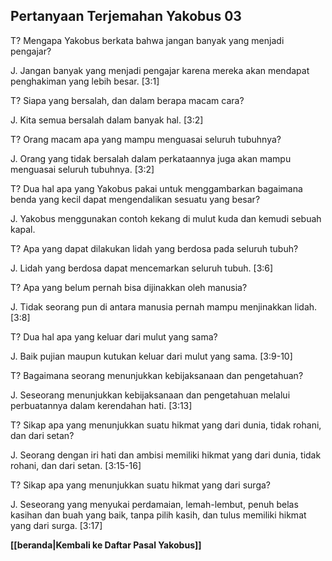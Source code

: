 ﻿## Pertanyaan Terjemahan Yakobus 03 ##

T? Mengapa Yakobus berkata bahwa jangan banyak yang menjadi pengajar?

J. Jangan banyak yang menjadi pengajar karena mereka akan mendapat penghakiman yang lebih besar. [3:1]

T? Siapa yang bersalah, dan dalam berapa macam cara?

J. Kita semua bersalah dalam banyak hal. [3:2]

T? Orang macam apa yang mampu menguasai seluruh tubuhnya?

J. Orang yang tidak bersalah dalam perkataannya juga akan mampu menguasai seluruh tubuhnya. [3:2]

T? Dua hal apa yang Yakobus pakai untuk menggambarkan bagaimana benda yang kecil dapat mengendalikan sesuatu yang besar?

J. Yakobus menggunakan contoh kekang di mulut kuda dan kemudi sebuah kapal.

T? Apa yang dapat dilakukan lidah yang berdosa pada seluruh tubuh?

J. Lidah yang berdosa dapat mencemarkan seluruh tubuh. [3:6]

T? Apa yang belum pernah bisa dijinakkan oleh manusia?

J. Tidak seorang pun di antara manusia pernah mampu menjinakkan lidah. [3:8]

T? Dua hal apa yang keluar dari mulut yang sama?

J. Baik pujian maupun kutukan keluar dari mulut yang sama. [3:9-10]

T? Bagaimana seorang menunjukkan kebijaksanaan dan pengetahuan?

J. Seseorang menunjukkan kebijaksanaan dan pengetahuan melalui perbuatannya dalam kerendahan hati. [3:13]

T? Sikap apa yang menunjukkan suatu hikmat yang dari dunia, tidak rohani, dan dari setan?

J. Seorang dengan iri hati dan ambisi memiliki hikmat yang dari dunia, tidak rohani, dan dari setan. [3:15-16]

T? Sikap apa yang menunjukkan suatu hikmat yang dari surga?

J. Seseorang yang menyukai perdamaian, lemah-lembut, penuh belas kasihan dan buah yang baik, tanpa pilih kasih, dan tulus memiliki hikmat yang dari surga. [3:17]

__[[beranda|Kembali ke Daftar Pasal Yakobus]]__

